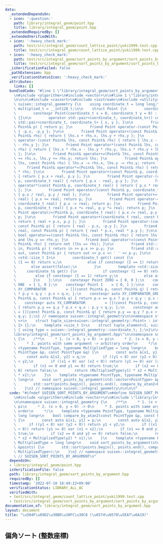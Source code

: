 ```yaml
---
data:
  _extendedDependsOn:
  - icon: ':question:'
    path: library/integral_geom/point.hpp
    title: library/integral_geom/point.hpp
  _extendedRequiredBy: []
  _extendedVerifiedWith:
  - icon: ':heavy_check_mark:'
    path: test/src/integral_geom/count_lattice_point/yuki1999.test.cpp
    title: test/src/integral_geom/count_lattice_point/yuki1999.test.cpp
  - icon: ':heavy_check_mark:'
    path: test/src/integral_geom/sort_points_by_argument/sort_points_by_argument.test.cpp
    title: test/src/integral_geom/sort_points_by_argument/sort_points_by_argument.test.cpp
  _isVerificationFailed: false
  _pathExtension: hpp
  _verificationStatusIcon: ':heavy_check_mark:'
  attributes:
    links: []
  bundledCode: "#line 1 \"library/integral_geom/sort_points_by_argument.hpp\"\n\n\n\
    \n#include <algorithm>\n#include <vector>\n\n#line 1 \"library/integral_geom/point.hpp\"\
    \n\n\n\n#include <cassert>\n#include <iostream>\n#include <utility>\n\nnamespace\
    \ suisen::integral_geometry {\n    using coordinate_t = long long;\n    using\
    \ multiplied_t = __int128_t;\n\n    struct Point {\n        coordinate_t x, y;\n\
    \        constexpr Point(coordinate_t x = 0, coordinate_t y = 0) : x(x), y(y)\
    \ {}\n\n        operator std::pair<coordinate_t, coordinate_t>() const { return\
    \ std::pair<coordinate_t, coordinate_t> { x, y }; }\n\n        friend Point operator+(const\
    \ Point& p) { return p; }\n        friend Point operator-(const Point& p) { return\
    \ { -p.x, -p.y }; }\n\n        friend Point operator+(const Point& lhs, const\
    \ Point& rhs) { return { lhs.x + rhs.x, lhs.y + rhs.y }; }\n        friend Point\
    \ operator-(const Point& lhs, const Point& rhs) { return { lhs.x - rhs.x, lhs.y\
    \ - rhs.y }; }\n        friend Point operator*(const Point& lhs, const Point&\
    \ rhs) { return { lhs.x * rhs.x - lhs.y * rhs.y, lhs.x * rhs.y + lhs.y * rhs.x\
    \ }; }\n\n        friend Point& operator+=(Point& lhs, const Point& rhs) { lhs.x\
    \ += rhs.x, lhs.y += rhs.y; return lhs; }\n        friend Point& operator-=(Point&\
    \ lhs, const Point& rhs) { lhs.x -= rhs.x, lhs.y -= rhs.y; return lhs; }\n   \
    \     friend Point& operator*=(Point& lhs, const Point& rhs) { return lhs = lhs\
    \ * rhs; }\n\n        friend Point operator+(const Point& p, coordinate_t real)\
    \ { return { p.x + real, p.y }; }\n        friend Point operator-(const Point&\
    \ p, coordinate_t real) { return { p.x - real, p.y }; }\n        friend Point\
    \ operator*(const Point& p, coordinate_t real) { return { p.x * real, p.y * real\
    \ }; }\n        friend Point operator/(const Point& p, coordinate_t real) { return\
    \ { p.x / real, p.y / real }; }\n\n        friend Point operator+=(Point& p, coordinate_t\
    \ real) { p.x += real; return p; }\n        friend Point operator-=(Point& p,\
    \ coordinate_t real) { p.x -= real; return p; }\n        friend Point operator*=(Point&\
    \ p, coordinate_t real) { p.x *= real, p.y *= real; return p; }\n        friend\
    \ Point operator/=(Point& p, coordinate_t real) { p.x /= real, p.y /= real; return\
    \ p; }\n\n        friend Point operator+(coordinate_t real, const Point& p) {\
    \ return { real + p.x, p.y }; }\n        friend Point operator-(coordinate_t real,\
    \ const Point& p) { return { real - p.x, -p.y }; }\n        friend Point operator*(coordinate_t\
    \ real, const Point& p) { return { real * p.x, real * p.y }; }\n\n        friend\
    \ bool operator==(const Point& lhs, const Point& rhs) { return lhs.x == rhs.x\
    \ and lhs.y == rhs.y; }\n        friend bool operator!=(const Point& lhs, const\
    \ Point& rhs) { return not (lhs == rhs); }\n\n        friend std::istream& operator>>(std::istream&\
    \ in, Point& p) { return in >> p.x >> p.y; }\n        friend std::ostream& operator<<(std::ostream&\
    \ out, const Point& p) { return out << p.x << ' ' << p.y; }\n\n        template\
    \ <std::size_t I>\n        coordinate_t get() const {\n            if constexpr\
    \ (I == 0) return x;\n            else if constexpr (I == 1) return y;\n     \
    \       else assert(false);\n        }\n        template <std::size_t I>\n   \
    \     coordinate_t& get() {\n            if constexpr (I == 0) return x;\n   \
    \         else if constexpr (I == 1) return y;\n            else assert(false);\n\
    \        }\n    };\n\n    constexpr Point ZERO = { 0, 0 };\n    constexpr Point\
    \ ONE  = { 1, 0 };\n    constexpr Point I    = { 0, 1 };\n\n    constexpr auto\
    \ XY_COMPARATOR         = [](const Point& p, const Point& q) { return p.x == q.x\
    \ ? p.y < q.y : p.x < q.x; };\n    constexpr auto XY_COMPARATOR_GREATER = [](const\
    \ Point& p, const Point& q) { return p.x == q.x ? p.y > q.y : p.x > q.x; };\n\
    \    constexpr auto YX_COMPARATOR         = [](const Point& p, const Point& q)\
    \ { return p.y == q.y ? p.x < q.x : p.y < q.y; };\n    constexpr auto YX_COMPARATOR_GREATER\
    \ = [](const Point& p, const Point& q) { return p.y == q.y ? p.x > q.x : p.y >\
    \ q.y; };\n} // namespace suisen::integral_geometry\n\nnamespace std {\n    template\
    \ <>\n    struct tuple_size<suisen::integral_geometry::Point> : integral_constant<size_t,\
    \ 2> {};\n    template <size_t I>\n    struct tuple_element<I, suisen::integral_geometry::Point>\
    \ { using type = suisen::integral_geometry::coordinate_t; };\n}\n\n\n#line 8 \"\
    library/integral_geom/sort_points_by_argument.hpp\"\n\nnamespace suisen::integral_geometry\
    \ {\n    /**\n     * 1. (x < 0, y = 0) -> pi\n     * 2. (x = 0, y = 0) -> 0\n\
    \     * 3. points with same argument -> arbitrary order\n     */\n    template\
    \ <typename PointType, typename MultipliedType = long long>\n    bool compare_by_atan2(const\
    \ PointType &p, const PointType &q) {\n        const auto &[x1, y1] = p;\n   \
    \     const auto &[x2, y2] = q;\n        if ((y1 < 0) xor (y2 < 0)) return y1\
    \ < y2;\n        if ((x1 < 0) xor (x2 < 0)) return (y1 >= 0) xor (x1 < x2);\n\
    \        if (x1 == 0 and y1 == 0) return true;\n        if (x2 == 0 and y2 ==\
    \ 0) return false;\n        return (MultipliedType(y1) * x2 < MultipliedType(y2)\
    \ * x1);\n    }\n    template <typename PointType, typename MultipliedType = long\
    \ long>\n    void sort_points_by_argument(std::vector<PointType> &points) {\n\
    \        std::sort(points.begin(), points.end(), compare_by_atan2<PointType, MultipliedType>);\n\
    \    }\n} // namespace suisen::integral_geometry\n\n\n\n"
  code: "#ifndef SUISEN_SORT_POINTS_BY_ARGUMENT\n#define SUISEN_SORT_POINTS_BY_ARGUMENT\n\
    \n#include <algorithm>\n#include <vector>\n\n#include \"library/integral_geom/point.hpp\"\
    \n\nnamespace suisen::integral_geometry {\n    /**\n     * 1. (x < 0, y = 0) ->\
    \ pi\n     * 2. (x = 0, y = 0) -> 0\n     * 3. points with same argument -> arbitrary\
    \ order\n     */\n    template <typename PointType, typename MultipliedType =\
    \ long long>\n    bool compare_by_atan2(const PointType &p, const PointType &q)\
    \ {\n        const auto &[x1, y1] = p;\n        const auto &[x2, y2] = q;\n  \
    \      if ((y1 < 0) xor (y2 < 0)) return y1 < y2;\n        if ((x1 < 0) xor (x2\
    \ < 0)) return (y1 >= 0) xor (x1 < x2);\n        if (x1 == 0 and y1 == 0) return\
    \ true;\n        if (x2 == 0 and y2 == 0) return false;\n        return (MultipliedType(y1)\
    \ * x2 < MultipliedType(y2) * x1);\n    }\n    template <typename PointType, typename\
    \ MultipliedType = long long>\n    void sort_points_by_argument(std::vector<PointType>\
    \ &points) {\n        std::sort(points.begin(), points.end(), compare_by_atan2<PointType,\
    \ MultipliedType>);\n    }\n} // namespace suisen::integral_geometry\n\n\n#endif\
    \ // SUISEN_SORT_POINTS_BY_ARGUMENT\n"
  dependsOn:
  - library/integral_geom/point.hpp
  isVerificationFile: false
  path: library/integral_geom/sort_points_by_argument.hpp
  requiredBy: []
  timestamp: '2022-07-10 18:49:22+09:00'
  verificationStatus: LIBRARY_ALL_AC
  verifiedWith:
  - test/src/integral_geom/count_lattice_point/yuki1999.test.cpp
  - test/src/integral_geom/sort_points_by_argument/sort_points_by_argument.test.cpp
documentation_of: library/integral_geom/sort_points_by_argument.hpp
layout: document
title: "\u504F\u89D2\u30BD\u30FC\u30C8 (\u6574\u6570\u5EA7\u6A19)"
---
```

## 偏角ソート (整数座標)
